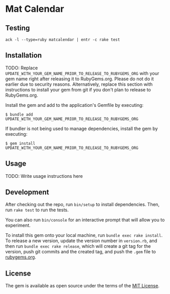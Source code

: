 # Mat Calendar

## Testing

```shell
ack -l --type=ruby matcalendar | entr -c rake test
```

## Installation

TODO: Replace `UPDATE_WITH_YOUR_GEM_NAME_PRIOR_TO_RELEASE_TO_RUBYGEMS_ORG` with
your gem name right after releasing it to RubyGems.org. Please do not do it
earlier due to security reasons. Alternatively, replace this section with
instructions to install your gem from git if you don't plan to release to
RubyGems.org.

Install the gem and add to the application's Gemfile by executing:

    $ bundle add UPDATE_WITH_YOUR_GEM_NAME_PRIOR_TO_RELEASE_TO_RUBYGEMS_ORG

If bundler is not being used to manage dependencies, install the gem by
executing:

    $ gem install UPDATE_WITH_YOUR_GEM_NAME_PRIOR_TO_RELEASE_TO_RUBYGEMS_ORG

## Usage

TODO: Write usage instructions here

## Development

After checking out the repo, run `bin/setup` to install dependencies.  Then, run
`rake test` to run the tests.

You can also run `bin/console` for an interactive prompt that will allow you to
experiment.

To install this gem onto your local machine, run `bundle exec rake install`. To
release a new version, update the version number in `version.rb`, and then run
`bundle exec rake release`, which will create a git tag for the version, push
git commits and the created tag, and push the `.gem` file to
[rubygems.org](https://rubygems.org).

## License

The gem is available as open source under the terms of the [MIT License](https://opensource.org/licenses/MIT).
